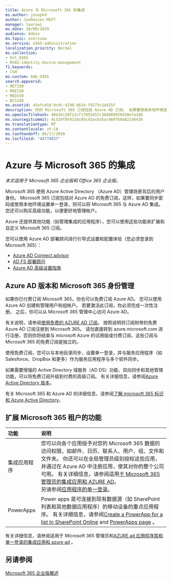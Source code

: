 ```yaml
---
title: Azure 与 Microsoft 365 的集成
ms.author: josephd
author: JoeDavies-MSFT
manager: laurawi
ms.date: 10/09/2019
audience: Admin
ms.topic: overview
ms.service: o365-administration
localization_priority: Normal
ms.collection:
- Ent_O365
- M365-identity-device-management
f1.keywords:
- CSH
ms.custom: Adm_O365
search.appverid:
- MET150
- MOE150
- MED150
- BCS160
ms.assetid: a5efce5d-9c9c-4190-b61b-fd273c1d425f
description: 你的 Microsoft 365 订阅包括 Azure AD 订阅。 如果要使用本地环境进行密码同步或单一登录，请将 Microsoft 365 与 Azure AD 集成。
ms.openlocfilehash: 40426c20f12cf17955457c38d809926550efa188
ms.sourcegitcommit: 4c519f054216c05c42acba5ac460fb9a821d6436
ms.translationtype: MT
ms.contentlocale: zh-CN
ms.lasthandoff: 06/17/2020
ms.locfileid: "44774837"
---
```

# <a name="azure-integration-with-microsoft-365"></a>Azure 与 Microsoft 365 的集成

*本文适用于 Microsoft 365 企业版和 Office 365 企业版。*

Microsoft 365 使用 Azure Active Directory （Azure AD）管理场景背后的用户身份。 Microsoft 365 订阅包括对 Azure AD 的免费订阅，这样，如果要同步密码或使用本地环境设置单一登录，则可以将 Microsoft 365 与 Azure AD 集成。 您还可以购买高级功能，以便更好地管理帐户。
  
Azure 还提供其他功能（如管理集成的应用程序），您可以使用这些功能来扩展和自定义 Microsoft 365 订阅。
  
您可以使用 Azure AD 部署顾问进行引导式设置和配置体验（您必须登录到 Microsoft 365）：

 - [Azure AD Connect advisor](https://aka.ms/aadconnectpwsync)
 - [AD FS 部署顾问](https://aka.ms/adfsguidance)
 - [Azure AD 高级设置指南](https://aka.ms/aadpguidance)
  
## <a name="azure-ad-editions-and-microsoft-365-identity-management"></a>Azure AD 版本和 Microsoft 365 身份管理

如果你已付费订阅 Microsoft 365，你也可以免费订阅 Azure AD。 您可以使用 Azure AD 创建和管理用户和组帐户。 若要激活此订阅，你必须完成一次性注册。 之后，你可以从 Microsoft 365 管理中心访问 Azure AD。 

有关说明，请参阅[使用免费的 AZURE AD 订阅](https://go.microsoft.com/fwlink/p/?LinkId=617127)。 按照说明将订阅附带的免费 Azure AD 订阅注册到 Microsoft 365。 请勿直接转到 azure.microsoft.com 进行注册，否则你将结束与 microsoft Azure 的试用版或付费订阅，这些订阅与 Microsoft 365 的免费订阅是独立的。 
  
使用免费订阅，您可以与本地目录同步，设置单一登录，并与服务应用程序（如 Salesforce、DropBox 和更多）作为服务应用程序与多个软件同步。
  
如果需要增强的 Active Directory 域服务（AD DS）功能、双向同步和其他管理功能，可以将免费订阅升级到付费的高级订阅。 有关详细信息，请参阅[Azure Active Directory 版本](https://azure.microsoft.com/pricing/details/active-directory/)。
  
有关 Microsoft 365 和 Azure AD 的详细信息，请参阅[了解 microsoft 365 标识和 Azure Active Directory](about-office-365-identity.md)。
  
## <a name="extend-the-capabilities-of-your-microsoft-365-tenant"></a>扩展 Microsoft 365 租户的功能

|**功能**|**说明**|
|:-----|:-----|
|集成应用程序  <br/> |您可以向各个应用授予对您的 Microsoft 365 数据的访问权限，如邮件、日历、联系人、用户、组、文件和文件夹。 你还可以在全局管理员级别授权这些应用，并通过在 Azure AD 中注册应用，使其对你的整个公司可用。 有关详细信息，请参阅适用[于 Microsoft 365 管理员的集成应用和 AZURE AD](https://support.office.com/article/cb2250e3-451e-416f-bf4e-363549652c2a)。  <br/> 另请参阅[应用程序的单一登录](https://go.microsoft.com/fwlink/p/?LinkId=698604)。  <br/> |
|PowerApps  <br/> | Power apps 是可连接到现有数据源（如 SharePoint 列表和其他数据应用程序）的移动设备的重点应用程序。 有关详细信息，请参阅[Create a PowerApp for a list In SharePoint Online](https://support.office.com/article/9338b2d2-67ac-4b81-8e67-97da27e5e9ab) and [PowerApps page](https://powerapps.microsoft.com/) 。  <br/> |
   
有关详细信息，请参阅适用于 Microsoft 365 管理员和[AZURE ad 应用程序库和单一登录](https://docs.microsoft.com/azure/active-directory/manage-apps/what-is-single-sign-on)[的集成应用和 azure ad](integrated-apps-and-azure-ads.md) 。

## <a name="see-also"></a>另请参阅

[Microsoft 365 企业版概述](https://docs.microsoft.com/microsoft-365/enterprise/microsoft-365-overview)
